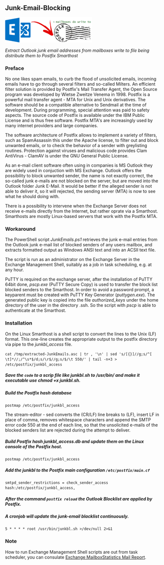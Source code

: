 ## Junk-Email-Blocking

![Junk Email Blocking](https://github.com/donkey/Junk-Email-Blocking/blob/master/junkemails.png)

_Extract Outlook junk email addresses from mailboxes write to file being distribute them to Postfix Smarthost_

### Preface
No one likes spam emails, to curb the flood of unsolicited emails, incoming emails have to go through several filters and so-called Milters. An efficient filter solution is provided by Postfix's Mail Transfer Agent, the Open Source program was developed by Wietse Zweitze Venema in 1998. Postfix is a powerful mail transfer agent - MTA for Unix and Unix derivatives. The software should be a compatible alternative to Sendmail at the time of development. During programming, special attention was paid to safety aspects. The source code of Postfix is available under the IBM Public License and is thus free software. Postfix MTA's are increasingly used by many internet providers and large companies.

The software architecture of Postfix allows to implement a variety of filters, such as SpamAssassin this under the Apache license, to filter out and block unwanted emails, or to check the behavior of a sender with greylisting routines. Protection against viruses and malicious code provides Clam AntiVirus - ClamAV is under the GNU General Public License.

As an e-mail client software often using in companies is MS Outlook they are widely used in conjuction with MS Exchange. Outlook offers the possibility to block unwanted sender, the name is not exactly correct, the so-called junk e-mails are not blocked on the server, but are moved into the Outlook folder Junk E-Mail. It would be better if the alleged sender is not able to deliver it, so it will rejected, the sending server (MTA) is now to see what he should doing with.

There is a possibility to intervene when the Exchange Server does not receive e-mails directly from the Internet, but rather oprate via a Smarthost. Smarthosts are mostly Linux-based servers that work with the Postfix MTA.

### Workaround
The PowerShell script _JunkEmails.ps1_ retrieves the junk e-mail entries from the Outlook junk e-mail list of blocked senders of any users mailbox, and extracts formatted output as Windows ANSI text and into an ACSII text file.

The script is run as an administrator on the Exchange Server in the Exchange Management Shell, suitably as a job in task scheduling, e.g. at any hour.

PuTTY is required on the exchange server, after the installation of PuTTY 64bit done, _pscp.exe_ (PuTTY Secure Copy) is used to transfer the block list blocked senders to the Smarthost. In order to avoid a password prompt, a keyparent must be created with PuTTY Key Generator (_puttygen.exe_). The generated public key is copied into the file _authorized_keys_ under the home directory of the user in the directory .ssh. So the script with _pscp_ is able to authenticate at the Smarthost.

### Installation
On the Linux Smarthost is a shell script to convert the lines to the Unix (LF) format. This one-line creates the appropriate output to the postfix directory via pipe to the _junkbl_access_ file.

`cat /tmp/extracted-JunkEmails.asc | tr , '\n' | sed 's/[{}]//g;s/^[ \t]*//;/^\s*$/d;s/\r$//g;s/$/\t 550/' | tail -n+3 > /etc/postfix/junkbl_access`<br>

##### Save the `code` to a scrip file like _junkbl.sh_ to _/usr/bin/_ and make it executable use _chmod +x junkbl.sh_.<br>

##### Build the Postfix hash database
`postmap /etc/postfix/junkbl_access`

The stream-editor - sed converts the (CR/LF) line breaks to (LF), insert LF in place of comma, removes whitespace characters and append the SMTP error code 550 at the end of each line, so that the unsolicited e-mails of the blocked senders list are rejected during the attempt to deliver.

##### Build Postfix hash _junkbl_access.db_ and update them on the Linux console of the Postfix host.
`postmap /etc/postfix/junkbl_access`

##### Add the junkbl to the Postfix main configuration `/etc/postfix/main.cf`
`smtpd_sender_restrictions =
   check_sender_access hash:/etc/postfix/junkbl_access,
`

##### After the command `postfix reload` the Outlook Blocklist are applied by Postfix.

##### A cronjob will update the junk-email blacklist continuously.
`5 * * * * root /usr/bin/junkbl.sh >/dev/null 2>&1`

### Note
How to run Exchange Management Shell scripts are out from task scheduler, you can consulate [Exchange MailboxStatistics Mail Report](http://think.unblog.ch/exchange-mailboxstatistics-mail-report/).
